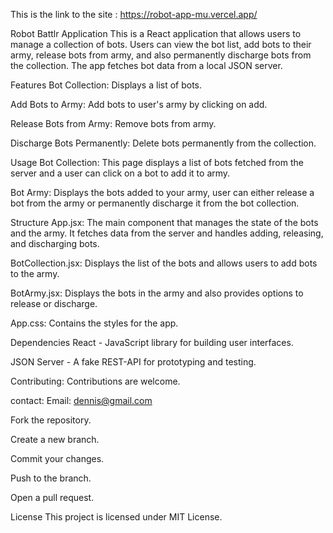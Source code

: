 This is the link to the site : https://robot-app-mu.vercel.app/

Robot Battlr Application
This is a React application that allows users to manage a collection of bots. Users can view the bot list, add bots to their army, release bots from army, and also permanently discharge bots from the collection. The app fetches bot data from a local JSON server.

Features
Bot Collection: Displays a list of bots.

Add Bots to Army: Add bots to user's army by clicking on add.

Release Bots from Army: Remove bots from army.

Discharge Bots Permanently: Delete bots permanently from the collection.

Usage
Bot Collection: This page displays a list of bots fetched from the server and a user can click on a bot to add it to army.

Bot Army: Displays the bots added to your army, user can either release a bot from the army or permanently discharge it from the bot collection.

Structure
App.jsx: The main component that manages the state of the bots and the army. It fetches data from the server and handles adding, releasing, and discharging bots.

BotCollection.jsx: Displays the list of the bots and allows users to add bots to the army.

BotArmy.jsx: Displays the bots in the army and also provides options to release or discharge.

App.css: Contains the styles for the app.

Dependencies
React - JavaScript library for building user interfaces.

JSON Server - A fake REST-API for prototyping and testing.

Contributing:
Contributions are welcome.

contact:
Email: dennis@gmail.com

Fork the repository.

Create a new branch.

Commit your changes.

Push to the branch.

Open a pull request.

License
This project is licensed under MIT License.
